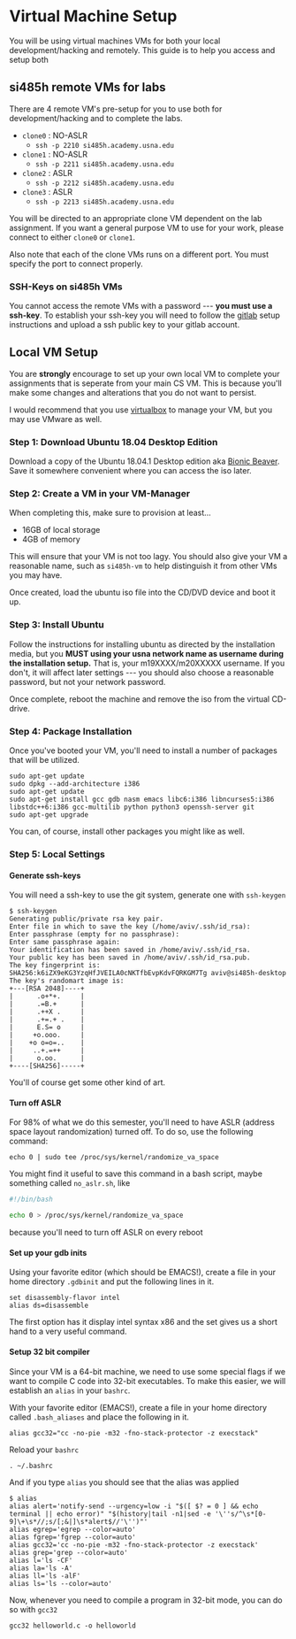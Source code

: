 # Virtual Machine Setup

You will be using virtual machines VMs for both your local development/hacking and remotely. This guide is to help you access and setup both

## si485h remote VMs for labs

There are 4 remote VM's pre-setup for you to use both for development/hacking
and to complete the labs.

* `clone0` : NO-ASLR
    * `ssh -p 2210 si485h.academy.usna.edu` 
* `clone1` : NO-ASLR
    * `ssh -p 2211 si485h.academy.usna.edu` 
* `clone2` : ASLR
    * `ssh -p 2212 si485h.academy.usna.edu`
* `clone3` : ASLR
    * `ssh -p 2213 si485h.academy.usna.edu` 

You will be directed to an appropriate clone VM dependent on the lab
assignment. If you want a general purpose VM to use for your work, please
connect to either `clone0` or `clone1`.

Also note that each of the clone VMs runs on a different port. You must specify
the port to connect properly.

### SSH-Keys on si485h VMs

You cannot access the remote VMs with a password --- **you must use a
ssh-key**. To establish your ssh-key you will need to follow the
[gitlab](gitlab.md) setup instructions and upload a ssh public key to your
gitlab account.

## Local VM Setup

You are **strongly** encourage to set up your own local VM to complete your
assignments that is seperate from your main CS VM. This is because you'll make
some changes and alterations that you do not want to persist.

I would recommend that you use [virtualbox](https://www.virtualbox.org/) to
manage your VM, but you may use VMware as well.


### Step 1: Download Ubuntu 18.04 Desktop Edition

Download a copy of the Ubuntu 18.04.1 Desktop edition aka [Bionic
Beaver](http://releases.ubuntu.com/18.04/ubuntu-18.04.1-desktop-amd64.iso). Save
it somewhere convenient where you can access the iso later.

### Step 2: Create a VM in your VM-Manager

When completing this, make sure to provision at least...

- 16GB of local storage
- 4GB of memory

This will ensure that your VM is not too lagy. You should also give your VM a
reasonable name, such as `si485h-vm` to help distinguish it from other VMs you
may have.

Once created, load the ubuntu iso file into the CD/DVD device and boot it up.

### Step 3: Install Ubuntu

Follow the instructions for installing ubuntu as directed by the installation
media, but you **MUST using your usna network name as username during the
installation setup.** That is, your m19XXXX/m20XXXXX username. If you don't, it
will affect later settings --- you should also choose a reasonable password, but
not your network password.

Once complete, reboot the machine and remove the iso from the virtual CD-drive. 

### Step 4: Package Installation

Once you've booted your VM, you'll need to install a number of packages that
will be utilized.

```
sudo apt-get update
sudo dpkg --add-architecture i386
sudo apt-get update
sudo apt-get install gcc gdb nasm emacs libc6:i386 libncurses5:i386 libstdc++6:i386 gcc-multilib python python3 openssh-server git
sudo apt-get upgrade
```

You can, of course, install other packages you might like as well.

### Step 5: Local Settings


#### Generate ssh-keys

You will need a ssh-key to use the git system, generate one with `ssh-keygen` 

```
$ ssh-keygen 
Generating public/private rsa key pair.
Enter file in which to save the key (/home/aviv/.ssh/id_rsa): 
Enter passphrase (empty for no passphrase): 
Enter same passphrase again: 
Your identification has been saved in /home/aviv/.ssh/id_rsa.
Your public key has been saved in /home/aviv/.ssh/id_rsa.pub.
The key fingerprint is:
SHA256:k6iZX9eKG3YzqHfJVEILA0cNKTfbEvpKdvFQRKGM7Tg aviv@si485h-desktop
The key's randomart image is:
+---[RSA 2048]----+
|      .o+*+.     |
|      .=B.+      |
|      .++X .     |
|      .+=.+ .    |
|      E.S= o     |
|     +o.ooo.     |
|    +o o=o=..    |
|     ..+.=++     |
|      o.oo.      |
+----[SHA256]-----+
```

You'll of course get some other kind of art. 

#### Turn off ASLR

For 98% of what we do this semester, you'll need to have ASLR (address space
layout randomization) turned off. To do so, use the following command:

```
echo 0 | sudo tee /proc/sys/kernel/randomize_va_space
```

You might find it useful to save this command in a bash script, maybe something called `no_aslr.sh`, like

```bash
#!/bin/bash

echo 0 > /proc/sys/kernel/randomize_va_space
```

because you'll need to turn off ASLR on every reboot

#### Set up your gdb inits

Using your favorite editor (which should be EMACS!), create a file in your home
directory `.gdbinit` and put the following lines in it.

```
set disassembly-flavor intel
alias ds=disassemble
```
The first option has it display intel syntax x86 and the set gives us a short hand to a very useful command.

#### Setup 32 bit compiler

Since your VM is a 64-bit machine, we need to use some special flags if we want
to compile C code into 32-bit executables. To make this easier, we will
establish an `alias` in your `bashrc`.

With your favorite editor (EMACS!), create a file in your home directory called
`.bash_aliases` and place the following in it.

```
alias gcc32="cc -no-pie -m32 -fno-stack-protector -z execstack"
```

Reload your `bashrc` 

```
. ~/.bashrc
```

And if you type `alias` you should see that the alias was applied

```
$ alias
alias alert='notify-send --urgency=low -i "$([ $? = 0 ] && echo terminal || echo error)" "$(history|tail -n1|sed -e '\''s/^\s*[0-9]\+\s*//;s/[;&|]\s*alert$//'\'')"'
alias egrep='egrep --color=auto'
alias fgrep='fgrep --color=auto'
alias gcc32='cc -no-pie -m32 -fno-stack-protector -z execstack'
alias grep='grep --color=auto'
alias l='ls -CF'
alias la='ls -A'
alias ll='ls -alF'
alias ls='ls --color=auto'
```

Now, whenever you need to compile a program in 32-bit mode, you can do so with `gcc32`

```
gcc32 helloworld.c -o helloworld
```

















